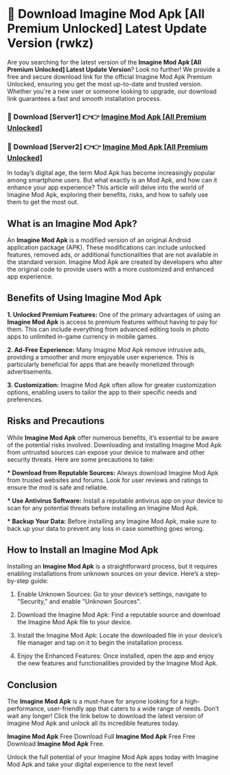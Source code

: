 # 🤖 Download Imagine Mod Apk [All Premium Unlocked] Latest Update Version (rwkz)

Are you searching for the latest version of the <strong>Imagine Mod Apk [All Premium Unlocked] Latest Update Version</strong>? Look no further! We provide a free and secure download link for the official Imagine Mod Apk Premium Unlocked, ensuring you get the most up-to-date and trusted version. Whether you're a new user or someone looking to upgrade, our download link guarantees a fast and smooth installation process.


<h3>📌 Download [Server1] 👉👉 <a href="https://hapymods.com?title=Imagine+Mod+Apk&ref=3B1">Imagine Mod Apk [All Premium Unlocked]</a></h3>

<h3>📌 Download [Server2] 👉👉 <a href="https://hapymods.com?title=Imagine+Mod+Apk&ref=3B1">Imagine Mod Apk [All Premium Unlocked]</a></h3>


In today’s digital age, the term Mod Apk has become increasingly popular among smartphone users. But what exactly is an Mod Apk, and how can it enhance your app experience? This article will delve into the world of Imagine Mod Apk, exploring their benefits, risks, and how to safely use them to get the most out.


<h2>What is an Imagine Mod Apk?</h2>

An <strong>Imagine Mod Apk</strong> is a modified version of an original Android application package (APK). These modifications can include unlocked features, removed ads, or additional functionalities that are not available in the standard version. Imagine Mod Apk are created by developers who alter the original code to provide users with a more customized and enhanced app experience.


<h2>Benefits of Using Imagine Mod Apk</h2>

<strong> 1. Unlocked Premium Features:</strong> One of the primary advantages of using an <strong>Imagine Mod Apk</strong> is access to premium features without having to pay for them. This can include everything from advanced editing tools in photo apps to unlimited in-game currency in mobile games.

<strong> 2. Ad-Free Experience:</strong> Many Imagine Mod Apk remove intrusive ads, providing a smoother and more enjoyable user experience. This is particularly beneficial for apps that are heavily monetized through advertisements.

<strong> 3. Customization:</strong> Imagine Mod Apk often allow for greater customization options, enabling users to tailor the app to their specific needs and preferences.


<h2>Risks and Precautions</h2>

While <strong>Imagine Mod Apk</strong> offer numerous benefits, it’s essential to be aware of the potential risks involved. Downloading and installing Imagine Mod Apk from untrusted sources can expose your device to malware and other security threats. Here are some precautions to take:

<strong> * Download from Reputable Sources:</strong> Always download Imagine Mod Apk from trusted websites and forums. Look for user reviews and ratings to ensure the mod is safe and reliable.

<strong> * Use Antivirus Software:</strong> Install a reputable antivirus app on your device to scan for any potential threats before installing an Imagine Mod Apk.

<strong> * Backup Your Data:</strong> Before installing any Imagine Mod Apk, make sure to back up your data to prevent any loss in case something goes wrong.


<h2>How to Install an Imagine Mod Apk</h2>

Installing an <strong>Imagine Mod Apk</strong> is a straightforward process, but it requires enabling installations from unknown sources on your device. Here’s a step-by-step guide:

 1. Enable Unknown Sources: Go to your device’s settings, navigate to "Security," and enable "Unknown Sources".

 2. Download the Imagine Mod Apk: Find a reputable source and download the Imagine Mod Apk file to your device.

 3. Install the Imagine Mod Apk: Locate the downloaded file in your device’s file manager and tap on it to begin the installation process.

 4. Enjoy the Enhanced Features: Once installed, open the app and enjoy the new features and functionalities provided by the Imagine Mod Apk.


<h2><strong>Conclusion</strong></h2>

The <strong>Imagine Mod Apk</strong> is a must-have for anyone looking for a high-performance, user-friendly app that caters to a wide range of needs. Don’t wait any longer! Click the link below to download the latest version of Imagine Mod Apk and unlock all its incredible features today.

<strong>Imagine Mod Apk</strong> Free Download Full <strong>Imagine Mod Apk</strong> Free Free Download <strong>Imagine Mod Apk</strong> Free.

Unlock the full potential of your Imagine Mod Apk apps today with Imagine Mod Apk and take your digital experience to the next level!